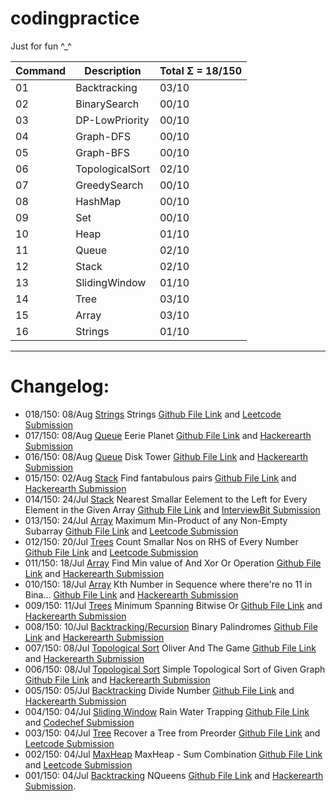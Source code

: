 # codingpractice

Just for fun ^_^

Command | Description| Total Σ = 18/150 
--- | --- | ---
01|Backtracking | 03/10 
02|BinarySearch  | 00/10 
03|DP-LowPriority  | 00/10 
04|Graph-DFS  | 00/10 
05|Graph-BFS  | 00/10 
06|TopologicalSort  | 02/10 
07|GreedySearch  | 00/10 
08|HashMap  | 00/10 
09|Set  | 00/10 
10|Heap  | 01/10 
11|Queue  | 02/10 
12|Stack  | 02/10 
13|SlidingWindow  | 01/10 
14|Tree | 03/10 
15|Array | 03/10 
16|Strings | 01/10 

----

# Changelog:  



* 018/150: 08/Aug [Strings](https://github.com/frosty03/codingpractice/tree/main/16.Strings) Strings
 [Github File Link](https://github.com/frosty03/codingpractice/blob/main/16.Strings/LargestNumber.java) and [Leetcode Submission](https://leetcode.com/submissions/detail/535319901/)
* 017/150: 08/Aug [Queue](https://github.com/frosty03/codingpractice/blob/main/11.Queue) Eerie Planet
 [Github File Link](https://github.com/frosty03/codingpractice/blob/main/11.Queue/EeriePlanet.java) and [Hackerearth Submission](https://www.hackerearth.com/submission/61707478/)
* 016/150: 08/Aug [Queue](https://github.com/frosty03/codingpractice/blob/main/11.Queue) Disk Tower
 [Github File Link](https://github.com/frosty03/codingpractice/blob/main/11.Queue/DiskTower.java) and [Hackerearth Submission](https://www.hackerearth.com/submission/61691006/)
* 015/150: 02/Aug [Stack](https://github.com/frosty03/codingpractice/tree/main/12.Stack) Find fantabulous pairs
 [Github File Link](https://github.com/frosty03/codingpractice/blob/main/12.Stack/FantabulousPairs.java) and [Hackerearth Submission](https://www.hackerearth.com/submission/61443811/)
* 014/150: 24/Jul [Stack](https://github.com/frosty03/codingpractice/tree/main/15.Array) Nearest Smallar Eelement to the Left for Every Element in the Given Array
 [Github File Link](https://github.com/frosty03/codingpractice/blob/main/12.Stack/PrevSmallar.java) and [InterviewBit Submission](https://www.interviewbit.com/problems/nearest-smaller-element/)
* 013/150: 24/Jul [Array](https://github.com/frosty03/codingpractice/tree/main/15.Array) Maximum Min-Product of any Non-Empty Subarray [Github File Link](https://github.com/frosty03/codingpractice/blob/main/15.Array/MaxSubarray3.java) and [Leetcode Submission](https://leetcode.com/submissions/detail/527433658/)
* 012/150: 20/Jul [Trees](https://github.com/frosty03/codingpractice/tree/main/14.Tree) Count Smallar Nos on RHS of Every Number [Github File Link](https://github.com/frosty03/codingpractice/blob/main/14.Tree/CountSmallarOnRight.java) and [Leetcode Submission](https://leetcode.com/submissions/detail/525460986/)
* 011/150: 18/Jul [Array](https://github.com/frosty03/codingpractice/tree/main/15.Array) Find Min value of And Xor Or Operation [Github File Link](https://github.com/frosty03/codingpractice/blob/main/15.Array/MinAndXorOr.java) and [Hackerearth Submission](https://www.hackerearth.com/submission/60635579/)
* 010/150: 18/Jul [Array](https://github.com/frosty03/codingpractice/tree/main/15.Array) Kth Number in Sequence where there're no 11 in Bina… [Github File Link](https://github.com/frosty03/codingpractice/blob/main/15.Array/KthBinaryNumber.java) and [Hackerearth Submission](https://www.hackerearth.com/submission/60634202/)
* 009/150: 11/Jul [Trees](https://github.com/frosty03/codingpractice/tree/main/14.Tree) Minimum Spanning Bitwise Or [Github File Link](https://github.com/frosty03/codingpractice/blob/main/14.Tree/TravellingTom.java) and [Hackerearth Submission](https://www.hackerearth.com/submission/60409713/)
* 008/150: 10/Jul [Backtracking/Recursion](https://github.com/frosty03/codingpractice/tree/main/01.Backtracking) Binary Palindromes [Github File Link](https://github.com/frosty03/codingpractice/blob/main/01.Backtracking/BinaryPalindrome.java) and [Hackerearth Submission](https://www.hackerearth.com/submission/60344301/)
* 007/150: 08/Jul [Topological Sort](https://github.com/frosty03/codingpractice/tree/main/06.TopologicalSort) Oliver And The Game [Github File Link](https://github.com/frosty03/codingpractice/blob/main/06.TopologicalSort/OliverAndTheGame.java) and [Hackerearth Submission](https://www.hackerearth.com/submission/key/9fbe97cc43a74a77b4a8bdd48eefaae6/?theme=light%20width=%27100%%27%20height=%273266px%27%20frameborder=%270%27%20allowtransparency=%27true%27%20scrolling=%27yes%27) 
* 006/150: 08/Jul [Topological Sort](https://github.com/frosty03/codingpractice/tree/main/06.TopologicalSort) Simple Topological Sort of Given Graph [Github File Link](https://github.com/frosty03/codingpractice/blob/main/06.TopologicalSort/TopSort3.java) and [Hackerearth Submission](https://www.hackerearth.com/submission/key/58aeb546283e468e94ec2fd04410e20d/?theme=light&content-length=828%20width=%27100%%27%20height=%271322px%27%20frameborder=%270%27%20allowtransparency=%27true%27%20scrolling=%27yes%27) 
* 005/150: 05/Jul [Backtracking](https://github.com/frosty03/codingpractice/blob/main/01.Backtracking) Divide Number [Github File Link](https://github.com/frosty03/codingpractice/blob/main/01.Backtracking/DivideNumber.java) and [Hackerearth Submission](https://www.hackerearth.com/submission/key/366f529b8dde45d795b7f674c95a8812/?theme=light%20width=%27100%%27%20height=%271088px%27%20frameborder=%270%27%20allowtransparency=%27true%27%20scrolling=%27yes%27) 
* 004/150: 04/Jul [Sliding Window](https://github.com/frosty03/codingpractice/blob/main/13.SlidingWindow/) Rain Water Trapping [Github File Link](https://github.com/frosty03/codingpractice/blob/main/13.SlidingWindow/TrappingRainWater.java) and [Codechef Submission](https://www.codechef.com/viewsolution/48504733) 
* 003/150: 04/Jul [Tree](https://github.com/frosty03/codingpractice/tree/main/14.Tree) Recover a Tree from Preorder [Github File Link](https://github.com/frosty03/codingpractice/blob/main/14.Tree/RecoverATree.java) and [Leetcode Submission](https://leetcode.com/submissions/detail/517154980/) 
* 002/150: 04/Jul [MaxHeap](https://github.com/frosty03/codingpractice/tree/main/10.Heap) MaxHeap - Sum Combination [Github File Link](https://github.com/frosty03/codingpractice/blob/main/10.Heap/R02MaxHeapMinSumCombination.java) and [Leetcode Submission](https://leetcode.com/submissions/detail/517112904/) 
* 001/150: 04/Jul [Backtracking](https://github.com/frosty03/codingpractice/tree/main/01.Backtracking) NQueens [Github File Link](https://github.com/frosty03/codingpractice/blob/main/01.Backtracking/R01NQueens.java) and [Hackerearth Submission](https://www.hackerearth.com/submission/key/48e2b36ed2334972a355a8557209260e/?theme=light&content-length=1218%20width=%27100%%27%20height=%271988px%27%20frameborder=%270%27%20allowtransparency=%27true%27%20scrolling=%27yes%27). 
